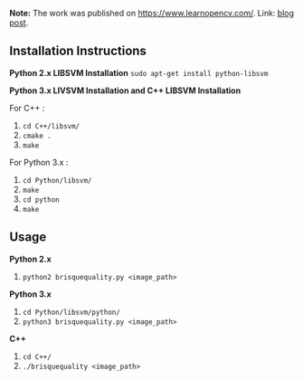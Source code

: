 **Note:** The work was published on https://www.learnopencv.com/. Link: [blog post](https://www.learnopencv.com/image-quality-assessment-brisque/).

## Installation Instructions
**Python 2.x LIBSVM Installation**
`sudo apt-get install python-libsvm`

**Python 3.x LIVSVM Installation and C++ LIBSVM Installation**

For C++ :

1. `cd C++/libsvm/`
2. `cmake .`
3. `make`

For Python 3.x :

1. `cd Python/libsvm/`
2. `make`
3. `cd python`
4. `make`

## Usage 

**Python 2.x**

1. `python2 brisquequality.py <image_path>`

**Python 3.x** 

1. `cd Python/libsvm/python/`
2. `python3 brisquequality.py <image_path>`

**C++**

1. `cd C++/`
2. `./brisquequality <image_path>`
